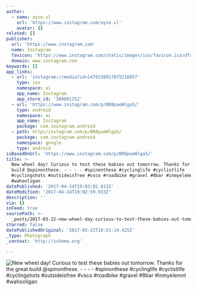 ```yaml
---
author:
  - name: ayse.vl
    url: 'https://www.instagram.com/ayse.vl'
    avatar: {}
related: []
publisher:
  url: 'https://www.instagram.com'
  name: Instagram
  favicon: 'https://www.instagram.com/static/images/ico/favicon.ico/dfa85bb1fd63.ico'
  domain: www.instagram.com
keywords: []
app_links:
  - url: 'instagram://media?id=1476236917075216057'
    type: ios
    namespace: ai
    app_name: Instagram
    app_store_id: '389801252'
  - url: 'https://www.instagram.com/p/BR8paeWlga5/'
    type: android
    namespace: ai
    app_name: Instagram
    package: com.instagram.android
  - path: https/instagram.com/p/BR8paeWlga5/
    package: com.instagram.android
    namespace: google
    type: android
isBasedOnUrl: 'https://www.instagram.com/p/BR8paeWlga5/'
title: >-
  New wheel day! Curious to test these babies out tomorrow. Thanks for the great
  build @spinonthese. - - - - #spinonthese #cyclinglife #cyclistlife
  #cyclingshots #outsideisfree #vsco #roadbike #gravel #8bar #inmyelemnt
  #wahooligan
datePublished: '2017-04-24T19:03:02.813Z'
dateModified: '2017-04-24T19:02:59.933Z'
description: ''
via: {}
inFeed: true
sourcePath: >-
  _posts/2017-03-22-new-wheel-day-curious-to-test-these-babies-out-tomorrow-th.md
starred: false
datePublishedOriginal: '2017-03-22T18:51:14.425Z'
_type: Photograph
_context: 'http://schema.org'

---
```

![New wheel day! Curious to test these babies out tomorrow. Thanks for the great build @spinonthese. - - - - #spinonthese #cyclinglife #cyclistlife #cyclingshots #outsideisfree #vsco #roadbike #gravel #8bar #inmyelemnt #wahooligan](https://scontent.cdninstagram.com/t51.2885-15/s640x640/sh0.08/e35/17332692_1801634006825068_7309008390364069888_n.jpg)